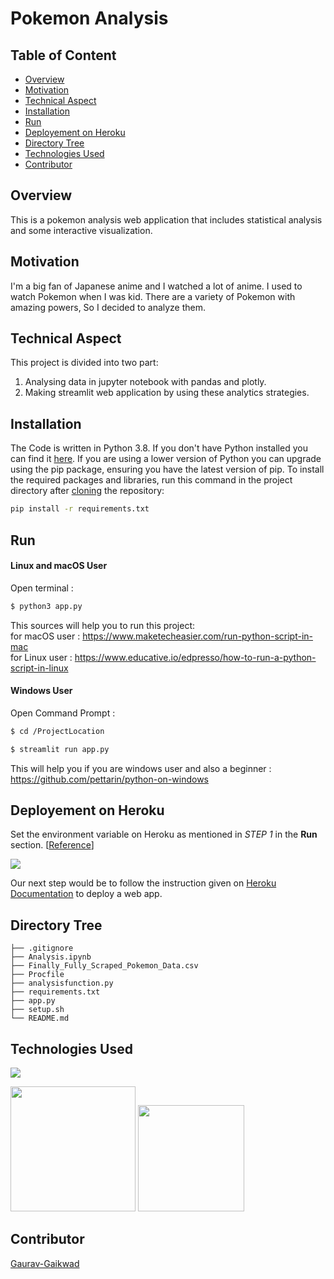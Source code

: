 # Pokemon Analysis


## Table of Content
  * [Overview](#overview)
  * [Motivation](#motivation)
  * [Technical Aspect](#technical-aspect)
  * [Installation](#installation)
  * [Run](#run)
  * [Deployement on Heroku](#deployement-on-heroku)
  * [Directory Tree](#directory-tree)
  * [Technologies Used](#technologies-used)
  * [Contributor](#contributor)

## Overview
This is a pokemon analysis web application that includes statistical analysis and some interactive visualization.

## Motivation
I'm a big fan of Japanese anime and I watched a lot of anime. I used to watch Pokemon when I was kid. There are a variety of Pokemon with amazing powers, So I decided to analyze them.

## Technical Aspect
This project is divided into two part:
1. Analysing data in jupyter notebook with pandas and plotly. 
2. Making streamlit web application by using these analytics strategies.

## Installation
The Code is written in Python 3.8. If you don't have Python installed you can find it [here](https://www.python.org/downloads/). If you are using a lower version of Python you can upgrade using the pip package, ensuring you have the latest version of pip. To install the required packages and libraries, run this command in the project directory after [cloning](https://www.howtogeek.com/451360/how-to-clone-a-github-repository/) the repository:
```bash
pip install -r requirements.txt
```

## Run

#### Linux and macOS User
Open terminal :
```bash
$ python3 app.py
```
This sources will help you to run this project:\
for macOS user : https://www.maketecheasier.com/run-python-script-in-mac \
for Linux user : https://www.educative.io/edpresso/how-to-run-a-python-script-in-linux

#### Windows User
Open Command Prompt :
```bash
$ cd /ProjectLocation
```
```bash
$ streamlit run app.py
```
This will help you if you are windows user and also a beginner :
https://github.com/pettarin/python-on-windows

## Deployement on Heroku
Set the environment variable on Heroku as mentioned in _STEP 1_ in the __Run__ section. [[Reference](https://devcenter.heroku.com/articles/config-vars)]

![](https://i.imgur.com/TmSNhYG.png)

Our next step would be to follow the instruction given on [Heroku Documentation](https://devcenter.heroku.com/articles/getting-started-with-python) to deploy a web app.

## Directory Tree 
```
├── .gitignore
├── Analysis.ipynb
├── Finally_Fully_Scraped_Pokemon_Data.csv
├── Procfile
├── analysisfunction.py
├── requirements.txt
├── app.py
├── setup.sh
└── README.md
```
## Technologies Used

![](https://forthebadge.com/images/badges/made-with-python.svg)

[<img target="_blank" src="https://cdn-images-1.medium.com/max/1024/1*u9U3YjxT9c9A1FIaDMonHw.png" width=200>](https://streamlit.io/) [<img target="_blank" src="https://upload.wikimedia.org/wikipedia/commons/3/37/Plotly-logo-01-square.png" width=170>](https://plotly.com
)

## Contributor
[Gaurav-Gaikwad](https://github.com/Gaurav-223344)

